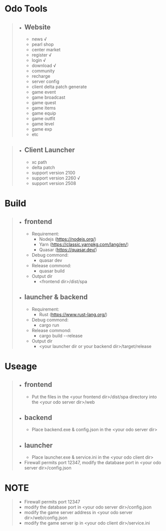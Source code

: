 # Odo Tools

> - ## Website
>   - news √
>   - pearl shop
>   - center market
>   - register √
>   - login √
>   - download √
>   - community
>   - recharge
>   - server config
>   - client delta patch generate
>   - game event
>   - game broadcast
>   - game quest
>   - game items
>   - game equip
>   - game outfit
>   - game level
>   - game exp
>   - etc

> - ## Client Launcher
>   - xc path
>   - delta patch
>   - support version 2100
>   - support version 2260 √
>   - support version 2508

# Build

> - ## frontend
>   - Requirement:
>     - Nodejs (https://nodejs.org/)
>     - Yarn (https://classic.yarnpkg.com/lang/en/)
>     - Quasar (https://quasar.dev/)
>   - Debug commond:
>     - quasar dev
>   - Release commond:
>     - quasar build
>   - Output dir
>     - \<frontend dir\>/dist/spa
> - ## launcher & backend
>   - Requirement:
>     - Rust (https://www.rust-lang.org/)
>   - Debug commond:
>     - cargo run
>   - Release commond:
>     - cargo build --release
>   - Output dir
>     - \<your launcher dir or your backend dir\>/target/release

# Useage

> - ## frontend
>   - Put the files in the \<your frontend dir\>/dist/spa directory into the \<your odo server dir\>/web
> - ## backend
>   - Place backend.exe & config.json in the \<your odo server dir\>
> - ## launcher
>   - Place launcher.exe & service.ini in the \<your odo client dir\>
> - Firewall permits port 12347, modify the database port in \<your odo server dir\>/config.json

# NOTE

> - Firewall permits port 12347
> - modify the database port in \<your odo server dir\>/config.json
> - modify the game server address in \<your odo server dir\>/web/config.json
> - modify the game server ip in \<your odo client dir\>/service.ini

